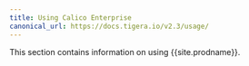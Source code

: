 ```yaml
---
title: Using Calico Enterprise
canonical_url: https://docs.tigera.io/v2.3/usage/
---
```


This section contains information on using {{site.prodname}}.
